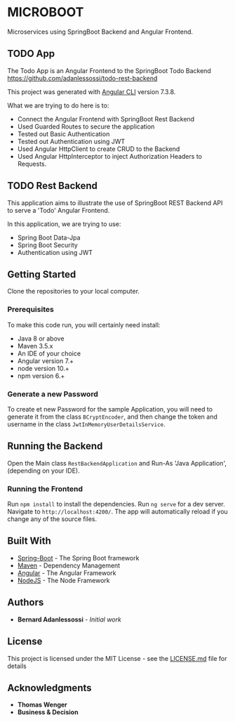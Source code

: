 # MICROBOOT

Microservices using SpringBoot Backend and Angular Frontend.

## TODO App

The Todo App is an Angular Frontend to the SpringBoot Todo Backend <https://github.com/adanlessossi/todo-rest-backend>

This project was generated with [Angular CLI](https://github.com/angular/angular-cli) version 7.3.8.

What we are trying to do here is to:

- Connect the Angular Frontend with SpringBoot Rest Backend
- Used Guarded Routes to secure the application
- Tested out Basic Authentication
- Tested out Authentication using JWT
- Used Angular HttpClient to create CRUD to the Backend
- Used Angular HttpInterceptor to inject Authorization Headers to Requests.

## TODO Rest Backend

This application aims to illustrate the use of SpringBoot REST Backend API to serve a 'Todo' Angular Frontend.

In this application, we are trying to use:

- Spring Boot Data-Jpa
- Spring Boot Security
- Authentication using JWT

## Getting Started

Clone the repositories to your local computer.

### Prerequisites

To make this code run, you will certainly need install:

- Java 8 or above
- Maven 3.5.x
- An IDE of your choice
- Angular version 7.+
- node version 10.+
- npm version 6.+

### Generate a new Password

To create et new Password for the sample Application, you will need to generate it from the class `BCryptEncoder`, and then change the token and username in the class `JwtInMemoryUserDetailsService`.

## Running the Backend

Open the Main class `RestBackendApplication` and Run-As 'Java Application', (depending on your IDE).

### Running the Frontend

Run `npm install` to install the dependencies.
Run `ng serve` for a dev server. Navigate to `http://localhost:4200/`. The app will automatically reload if you change any of the source files.

## Built With

- [Spring-Boot](https://spring.io) - The Spring Boot framework
- [Maven](https://maven.apache.org/) - Dependency Management
- [Angular](https://angular.io/) - The Angular Framework
- [NodeJS](https://nodejs.org/en/) - The Node Framework

## Authors

- **Bernard Adanlessossi** - _Initial work_

## License

This project is licensed under the MIT License - see the [LICENSE.md](LICENSE.md) file for details

## Acknowledgments

- **Thomas Wenger**
- **Business & Decision**
